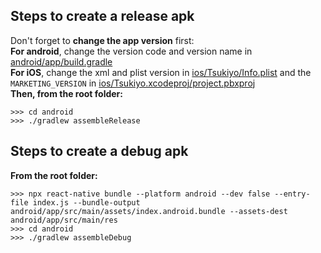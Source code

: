 ## Steps to create a release apk
Don't forget to **change the app version** first:  
**For android**, change the version code and version name in [android/app/build.gradle](./android/app/build.gradle)  
**For iOS**, change the xml and plist version in [ios/Tsukiyo/Info.plist](./ios/Tsukiyo/Info.plist) and the `MARKETING_VERSION` in [ios/Tsukiyo.xcodeproj/project.pbxproj](./ios/Tsukiyo.xcodeproj/project.pbxproj)  
**Then, from the root folder:**
```
>>> cd android
>>> ./gradlew assembleRelease
```

## Steps to create a debug apk
**From the root folder:**
```
>>> npx react-native bundle --platform android --dev false --entry-file index.js --bundle-output android/app/src/main/assets/index.android.bundle --assets-dest android/app/src/main/res
>>> cd android
>>> ./gradlew assembleDebug
```